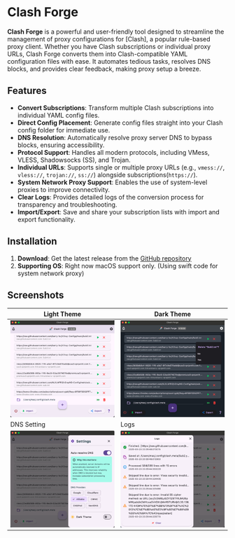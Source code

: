# Clash Forge

**Clash Forge** is a powerful and user-friendly tool designed to streamline the management of proxy configurations for [Clash], a popular rule-based proxy client. Whether you have Clash subscriptions or individual proxy URLs, Clash Forge converts them into Clash-compatible YAML configuration files with ease. It automates tedious tasks, resolves DNS blocks, and provides clear feedback, making proxy setup a breeze.

## Features

- **Convert Subscriptions**: Transform multiple Clash subscriptions into individual YAML config files.
- **Direct Config Placement**: Generate config files straight into your Clash config folder for immediate use.
- **DNS Resolution**: Automatically resolve proxy server DNS to bypass blocks, ensuring accessibility.
- **Protocol Support**: Handles all modern protocols, including VMess, VLESS, Shadowsocks (SS), and Trojan.
- **Individual URLs**: Supports single or multiple proxy URLs (e.g., `vmess://`, `vless://`, `trojan://`, `ss://`) alongside subscriptions(`https://`).
- **System Network Proxy Support**: Enables the use of system-level proxies to improve connectivity.
- **Clear Logs**: Provides detailed logs of the conversion process for transparency and troubleshooting.
- **Import/Export**: Save and share your subscription lists with import and export functionality.

## Installation

1. **Download**: Get the latest release from the [GitHub repository](https://github.com/activebook/clash_forge/releases)
2. **Supporting OS**: Right now macOS support only. (Using swift code for system network proxy)

## Screenshots
| Light Theme | Dark Theme |
| ------------ | ------------ |
| ![Screen 1](screenshots/screen1.jpg) | ![Screen 2](screenshots/screen2.jpg) |
| DNS Setting | Logs |
| ![Screen 3](screenshots/screen3.jpg) | ![Screen 4](screenshots/screen4.jpg) |
